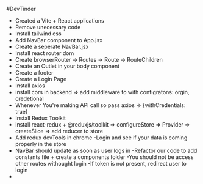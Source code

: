 #DevTinder

- Created a Vite + React applications
- Remove unecessary code
- Install tailwind css
- Add NavBar component to App.jsx
- Create a seperate NavBar.jsx
- Install react router dom
- Create browserRouter -> Routes -> Route -> RouteChildren
- Create an Outlet in your body component
- Create a footer
- Create a Login Page
- Install axios
- install cors in backend => add middleware to with configratons: orgin, credetional
- Whenever You're making API call so pass axios => {withCredentials: true}
- Install Redux Toolkit
- install react-redux +  @reduxjs/toolkit => configureStore => Provider => createSlice => add reducer to store
- Add redux devTools in chrome
-Login and see if your data is coming properly in the store
- NavBar should update as soon as user logs in
-Refactor our code to add constants file + create a components folder
-You should not be access other routes withought login
-If token is not present, redirect user to login
-
